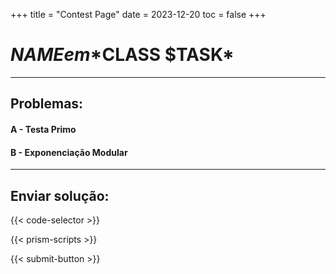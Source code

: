 +++
title = "Contest Page"
date = 2023-12-20
toc = false
+++
# $NAME em *$CLASS $TASK*

---

## Problemas:
#### A - Testa Primo
#### B - Exponenciação Modular

---

## Enviar solução:
{{< code-selector >}}

{{< prism-scripts >}}

{{< submit-button >}}